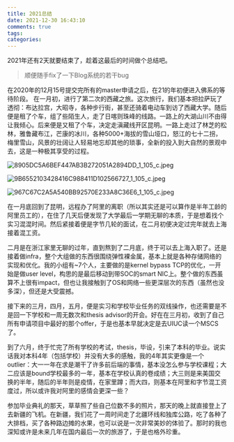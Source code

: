 ```yaml
---
title: 2021总结 
date: 2021-12-30 16:43:10
comments: true
tags: 
categories: 
---
```


2021年还有2天就要结束了，趁着这最后的时间做个总结吧。

> 顺便随手fix了一下Blog系统的若干bug

在2020年的12月15号提交完所有的master申请之后，在21的年初便进入佛系的等待阶段。
在一月初，进行了第二次的西藏之旅。这次旅行，我们基本把拉萨玩了透彻：布达拉宫，大昭寺，各种步行街，甚至还骑着电动车到访了西藏大学。随后便是租了个车，组了些陌生人，走了日喀则珠峰的线路。一路上的大湖山川不由得让我倾心。后来便是又租了个车，决定走滇藏线开区昆明。一路上走过了林芝的松林，雅鲁藏布江，芒康的冰川，各种5000+海拔的雪山垭口，怒江的七十二拐，梅里雪山，风景的壮阔让人轻易地忘却其他的琐事，全新的投入到大自然的景观中去，这是一种极其享受的过程。

![8905DC5A6BEF447AB3B272051A2894DD_1_105_c.jpeg](https://audio-1257009668.cos.ap-shanghai.myqcloud.com/blog/8905DC5A-6BEF-447A-B3B2-72051A2894DD_1_105_c.jpeg-acc3ba0b-cd70-4d45-8ca8-f686de7a02f7)

![9B6552103428416C988411D102566727_1_105_c.jpeg](https://audio-1257009668.cos.ap-shanghai.myqcloud.com/blog/9B655210-3428-416C-9884-11D102566727_1_105_c.jpeg-3448df92-3690-48b2-9e07-05df9f9fb293)

![967C67C2A5A540BB92570E233A8C36E6_1_105_c.jpeg](https://audio-1257009668.cos.ap-shanghai.myqcloud.com/blog/967C67C2-A5A5-40BB-9257-0E233A8C36E6_1_105_c.jpeg-e7df32df-a27e-4c55-b6f8-9fdbc9829dd7)

在一月底回到了昆明，远程办了阿里的离职（所以其实还是可以算作是半年工龄的阿里员工的），在住了几天后便发现了大学最后一学期无聊的本质，于是想着找个实习混混时间。然后紧接着便是字节几轮的面试，在二月初便决定过完年就去上海接着混工资。

二月是在浙江家里无聊的过年，直到熬到了二月底，终于可以去上海入职了。还是接着做infra，整个大组做的东西很围绕弹性裸金属，基本上就是各种存储网络的实现和优化。我的小组有~7个人，主要做的是kernel bypass TCP的优化，一开始是做user level，构思的是最后移动到带SOC的smart NIC上。整个做的东西虽算不上很有impact，但也让我接触到了OS和网络一些更深层次的东西（虽然也没多深），但还是大受震撼。

接下来的三月，四月，五月，便是实习和学校毕业任务的双线操作，也还需要是不是回一下学校和一周无数次和thesis advisor的开会。好在在三月初，收到了自己所有申请项目中最好的那个offer，于是也基本早就决定是去UIUC读一个MSCS了。

到了六月，终于忙完了所有学校的考试，thesis，毕设，引来了本科的毕业。说实话我对本科4年（包括学校）并没有大多的感触，我的4年其实更像是一个outlier：大一一年在求是潮干了许多前后端的事情，基本没怎么参与学校课程；大二应该是bound学校最多的一年，基本在学校认真的卷成绩；大三则是来美国交换的半年，随后的半年则是疫情，在家里蹲；而大四，则基本在阿里和字节混工资度过，所以或许我对阿里的感情会更深一些？

参加毕业典礼的那天，草草照了些自己位数不多的照片，那天的晚上就直接登上了去新疆的飞机。在新疆，我们花了一周时间走了北疆环线和独库公路，吃了各种了大排档，买了各种路边摊的水果，也可以说是一次非常美妙的体验了。那时的我也深知或许是未来几年在国内最后一次的旅游了，于是也格外珍重。


